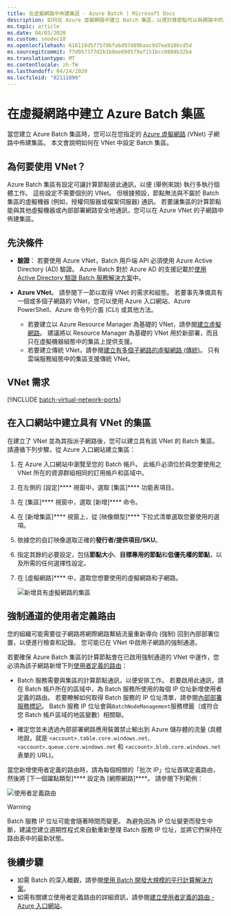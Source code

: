 ```yaml
---
title: 在虛擬網路中佈建集區 - Azure Batch | Microsoft Docs
description: 如何在 Azure 虛擬網路中建立 Batch 集區，以便計算節點可以與網路中的其他 VM (例如，檔案伺服器) 安全地通訊。
ms.topic: article
ms.date: 04/03/2020
ms.custom: seodec18
ms.openlocfilehash: 616118d5f75f9bfa6d97d89baac9d7ea9186cd5d
ms.sourcegitcommit: f7d057377d2b1b8ee698579af151bcc0884b32b4
ms.translationtype: MT
ms.contentlocale: zh-TW
ms.lasthandoff: 04/24/2020
ms.locfileid: "82111890"
---
```

# <a name="create-an-azure-batch-pool-in-a-virtual-network"></a>在虛擬網路中建立 Azure Batch 集區

當您建立 Azure Batch 集區時，您可以在您指定的 [Azure 虛擬網路](../virtual-network/virtual-networks-overview.md) (VNet) 子網路中佈建集區。 本文會說明如何在 VNet 中設定 Batch 集區。

## <a name="why-use-a-vnet"></a>為何要使用 VNet？

Azure Batch 集區有設定可讓計算節點彼此通訊，以便 (舉例來說) 執行多執行個體工作。 這些設定不需要個別的 VNet。 但根據預設，節點無法與不屬於 Batch 集區的虛擬機器 (例如，授權伺服器或檔案伺服器) 通訊。 若要讓集區的計算節點能與其他虛擬機器或內部部署網路安全地通訊，您可以在 Azure VNet 的子網路中佈建集區。

## <a name="prerequisites"></a>先決條件

* **驗證**： 若要使用 Azure VNet，Batch 用戶端 API 必須使用 Azure Active Directory (AD) 驗證。 Azure Batch 對於 Azure AD 的支援記載於[使用 Active Directory 驗證 Batch 服務解決方案](batch-aad-auth.md)中。

* **Azure VNet**。 請參閱下一節以取得 VNet 的需求和組態。 若要事先準備具有一個或多個子網路的 VNet，您可以使用 Azure 入口網站、Azure PowerShell、Azure 命令列介面 (CLI) 或其他方法。
  * 若要建立以 Azure Resource Manager 為基礎的 VNet，請參閱[建立虛擬網路](../virtual-network/manage-virtual-network.md#create-a-virtual-network)。 建議將以 Resource Manager 為基礎的 VNet 用於新部署，而且只在虛擬機器組態中的集區上提供支援。
  * 若要建立傳統 VNet，請參閱[建立有多個子網路的虛擬網路 (傳統)](../virtual-network/create-virtual-network-classic.md)。 只有雲端服務組態中的集區支援傳統 VNet。

## <a name="vnet-requirements"></a>VNet 需求

[!INCLUDE [batch-virtual-network-ports](../../includes/batch-virtual-network-ports.md)]

## <a name="create-a-pool-with-a-vnet-in-the-portal"></a>在入口網站中建立具有 VNet 的集區

在建立了 VNet 並為其指派子網路後，您可以建立具有該 VNet 的 Batch 集區。 請遵循下列步驟，從 Azure 入口網站建立集區： 

1. 在 Azure 入口網站中瀏覽至您的 Batch 帳戶。 此帳戶必須位於與您要使用之 VNet 所在的資源群組相同的訂用帳戶和區域中。
2. 在左側的 [設定]**** 視窗中，選取 [集區]**** 功能表項目。
3. 在 [集區]**** 視窗中，選取 [新增]**** 命令。
4. 在 [新增集區]**** 視窗上，從 [映像類型]**** 下拉式清單選取您要使用的選項。
5. 依據您的自訂映像選取正確的**發行者/提供項目/SKU**。
6. 指定其餘的必要設定，包括**節點大小**、**目標專用的節點**和**低優先權的節點**，以及所需的任何選擇性設定。
7. 在 [虛擬網路]**** 中，選取您想要使用的虛擬網路和子網路。

   ![新增具有虛擬網路的集區](./media/batch-virtual-network/add-vnet-pool.png)

## <a name="user-defined-routes-for-forced-tunneling"></a>強制通道的使用者定義路由

您的組織可能需要從子網路將網際網路繫結流量重新導向 (強制) 回到內部部署位置，以便進行檢查和記錄。 您可能已在 VNet 中啟用子網路的強制通道。

若要確保 Azure Batch 集區的計算節點會在已啟用強制通道的 VNet 中運作，您必須為該子網路新增下列[使用者定義的路由](../virtual-network/virtual-networks-udr-overview.md)：

* Batch 服務需要與集區的計算節點通訊，以便安排工作。 若要啟用此通訊，請在 Batch 帳戶所在的區域中，為 Batch 服務所使用的每個 IP 位址新增使用者定義的路由。 若要瞭解如何取得 Batch 服務的 IP 位址清單，請參閱[內部部署服務標記](../virtual-network/service-tags-overview.md)。 Batch 服務 IP 位址會與`BatchNodeManagement`服務標籤（或符合您 Batch 帳戶區域的地區變數）相關聯。

* 確定您並未透過內部部署網路應用裝置禁止輸出到 Azure 儲存體的流量 (具體地說，就是 `<account>.table.core.windows.net`、`<account>.queue.core.windows.net` 和 `<account>.blob.core.windows.net` 表單的 URL)。

當您新增使用者定義的路由時，請為每個相關的「批次 IP」位址首碼定義路由，然後將 [下一個躍點類型]**** 設定為 [網際網路]****。 請參閱下列範例：

![使用者定義路由](./media/batch-virtual-network/user-defined-route.png)

> [!WARNING]
> Batch 服務 IP 位址可能會隨著時間而變更。 為避免因為 IP 位址變更而發生中斷，建議您建立週期性程式來自動重新整理 Batch 服務 IP 位址，並將它們保持在路由表中的最新狀態。

## <a name="next-steps"></a>後續步驟

- 如需 Batch 的深入概觀，請參閱[使用 Batch 開發大規模的平行計算解決方案](batch-api-basics.md)。
- 如需有關建立使用者定義路由的詳細資訊，請參閱[建立使用者定義的路由 - Azure 入口網站](../virtual-network/tutorial-create-route-table-portal.md)。
